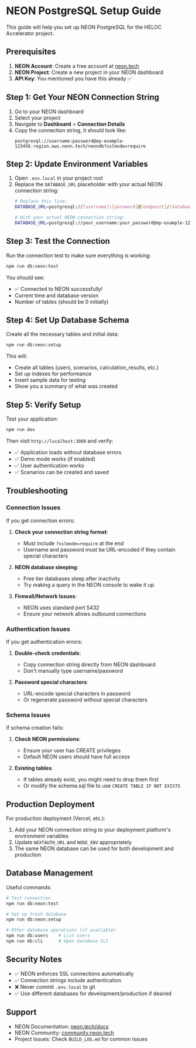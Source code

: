# NEON PostgreSQL Setup Guide

This guide will help you set up NEON PostgreSQL for the HELOC Accelerator project.

## Prerequisites

1. **NEON Account**: Create a free account at [neon.tech](https://neon.tech)
2. **NEON Project**: Create a new project in your NEON dashboard
3. **API Key**: You mentioned you have this already ✅

## Step 1: Get Your NEON Connection String

1. Go to your NEON dashboard
2. Select your project
3. Navigate to **Dashboard** > **Connection Details**
4. Copy the connection string, it should look like:
   ```
   postgresql://username:password@ep-example-123456.region.aws.neon.tech/neondb?sslmode=require
   ```

## Step 2: Update Environment Variables

1. Open `.env.local` in your project root
2. Replace the `DATABASE_URL` placeholder with your actual NEON connection string:
   ```bash
   # Replace this line:
   DATABASE_URL=postgresql://[username]:[password]@[endpoint]/[database]?sslmode=require
   
   # With your actual NEON connection string:
   DATABASE_URL=postgresql://your_username:your_password@ep-example-123456.region.aws.neon.tech/neondb?sslmode=require
   ```

## Step 3: Test the Connection

Run the connection test to make sure everything is working:

```bash
npm run db:neon:test
```

You should see:
- ✅ Connected to NEON successfully!
- Current time and database version
- Number of tables (should be 0 initially)

## Step 4: Set Up Database Schema

Create all the necessary tables and initial data:

```bash
npm run db:neon:setup
```

This will:
- Create all tables (users, scenarios, calculation_results, etc.)
- Set up indexes for performance
- Insert sample data for testing
- Show you a summary of what was created

## Step 5: Verify Setup

Test your application:

```bash
npm run dev
```

Then visit `http://localhost:3000` and verify:
- ✅ Application loads without database errors
- ✅ Demo mode works (if enabled)
- ✅ User authentication works
- ✅ Scenarios can be created and saved

## Troubleshooting

### Connection Issues

If you get connection errors:

1. **Check your connection string format**:
   - Must include `?sslmode=require` at the end
   - Username and password must be URL-encoded if they contain special characters

2. **NEON database sleeping**:
   - Free tier databases sleep after inactivity
   - Try making a query in the NEON console to wake it up

3. **Firewall/Network Issues**:
   - NEON uses standard port 5432
   - Ensure your network allows outbound connections

### Authentication Issues

If you get authentication errors:

1. **Double-check credentials**:
   - Copy connection string directly from NEON dashboard
   - Don't manually type username/password

2. **Password special characters**:
   - URL-encode special characters in password
   - Or regenerate password without special characters

### Schema Issues

If schema creation fails:

1. **Check NEON permissions**:
   - Ensure your user has CREATE privileges
   - Default NEON users should have full access

2. **Existing tables**:
   - If tables already exist, you might need to drop them first
   - Or modify the schema.sql file to use `CREATE TABLE IF NOT EXISTS`

## Production Deployment

For production deployment (Vercel, etc.):

1. Add your NEON connection string to your deployment platform's environment variables
2. Update `NEXTAUTH_URL` and `NODE_ENV` appropriately
3. The same NEON database can be used for both development and production

## Database Management

Useful commands:

```bash
# Test connection
npm run db:neon:test

# Set up fresh database
npm run db:neon:setup

# Other database operations (if available)
npm run db:users    # List users
npm run db:cli      # Open database CLI
```

## Security Notes

- ✅ NEON enforces SSL connections automatically
- ✅ Connection strings include authentication
- ❌ Never commit `.env.local` to git
- ✅ Use different databases for development/production if desired

## Support

- NEON Documentation: [neon.tech/docs](https://neon.tech/docs)
- NEON Community: [community.neon.tech](https://community.neon.tech)
- Project Issues: Check `BUILD_LOG.md` for common issues